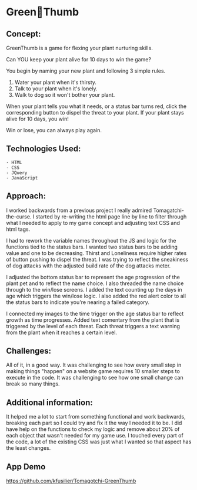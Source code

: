 # Green🌿Thumb

## Concept:
GreenThumb is a game for flexing your plant nurturing skills. 

Can YOU keep your plant alive for 10 days to win the game? 

You begin by naming your new plant and following 3 simple rules.

1. Water your plant when it's thirsty.
2. Talk to your plant when it's lonely.
3. Walk to dog so it won't bother your plant.

When your plant tells you what it needs, or a status bar turns red, click the corresponding button to dispel the threat to your plant. If your plant stays alive for 10 days, you win!

Win or lose, you can always play again.

## Technologies Used:
    - HTML
    - CSS
    - JQuery
    - JavaScript

## Approach:
I worked backwards from a previous project I really admired Tomagatchi-the-curse. I started by re-writing the html page line by line to filter through what I needed to apply to my game concept and adjusting text CSS and html tags. 

I had to rework the variable names throughout the JS and logic for the functions tied to the status bars. I wanted two status bars to be adding value and one to be decreasing. Thirst and Loneliness require higher rates of button pushing to dispel the threat. I was trying to reflect the sneakiness of dog attacks with the adjusted build rate of the dog attacks meter.   

I adjusted the bottom status bar to represent the age progression of the plant pet and to reflect the name choice. I also threaded the name choice through to the win/lose screens. I added the text counting up the days in age which triggers the win/lose logic. I also added the red alert color to all the status bars to indicate you're nearing a failed category.

I connected my images to the time trigger on the age status bar to reflect growth as time progresses. Added text comentary from the plant that is triggered by the level of each threat. Each threat triggers a text warning from the plant when it reaches a certain level. 

## Challenges:
All of it, in a good way. It was challenging to see how every small step in making things "happen" on a website game requires 10 smaller steps to execute in the code. It was challenging to see how one small change can break so many things.  

## Additional information:
It helped me a lot to start from something functional and work backwards, breaking each part so I could try and fix it the way I needed it to be. I did have help on the functions to check my logic and remove about 20% of each object that wasn't needed for my game use. I touched every part of the code, a lot of the existing CSS was just what I wanted so that aspect has the least changes.

## App Demo
https://github.com/kfusilier/Tomagotchi-GreenThumb

